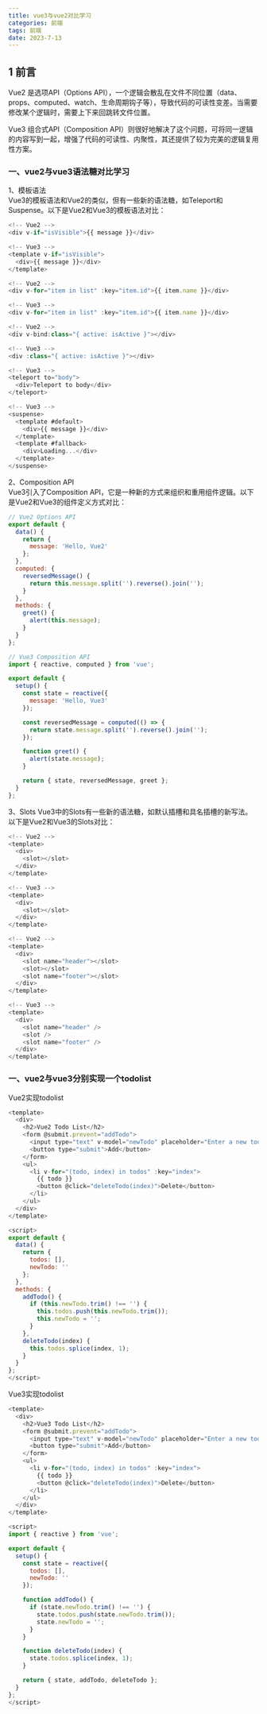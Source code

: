 ```yaml
---
title: vue3与vue2对比学习
categories: 前端
tags: 前端
date: 2023-7-13
---
```


## 1 前言
Vue2 是选项API（Options API），一个逻辑会散乱在文件不同位置（data、props、computed、watch、生命周期钩子等），导致代码的可读性变差。当需要修改某个逻辑时，需要上下来回跳转文件位置。   

Vue3 组合式API（Composition API）则很好地解决了这个问题，可将同一逻辑的内容写到一起，增强了代码的可读性、内聚性，其还提供了较为完美的逻辑复用性方案。   

### 一、vue2与vue3语法糖对比学习   
1、模板语法   
Vue3的模板语法和Vue2的类似，但有一些新的语法糖，如Teleport和Suspense。以下是Vue2和Vue3的模板语法对比：   
```javascript
<!-- Vue2 -->
<div v-if="isVisible">{{ message }}</div>

<!-- Vue3 -->
<template v-if="isVisible">
  <div>{{ message }}</div>
</template>

<!-- Vue2 -->
<div v-for="item in list" :key="item.id">{{ item.name }}</div>

<!-- Vue3 -->
<div v-for="item in list" :key="item.id">{{ item.name }}</div>

<!-- Vue2 -->
<div v-bind:class="{ active: isActive }"></div>

<!-- Vue3 -->
<div :class="{ active: isActive }"></div>

<!-- Vue3 -->
<teleport to="body">
  <div>Teleport to body</div>
</teleport>

<!-- Vue3 -->
<suspense>
  <template #default>
    <div>{{ message }}</div>
  </template>
  <template #fallback>
    <div>Loading...</div>
  </template>
</suspense>
```
2、Composition API   
Vue3引入了Composition API，它是一种新的方式来组织和重用组件逻辑。以下是Vue2和Vue3的组件定义方式对比：
```javascript
// Vue2 Options API
export default {
  data() {
    return {
      message: 'Hello, Vue2'
    };
  },
  computed: {
    reversedMessage() {
      return this.message.split('').reverse().join('');
    }
  },
  methods: {
    greet() {
      alert(this.message);
    }
  }
};

// Vue3 Composition API
import { reactive, computed } from 'vue';

export default {
  setup() {
    const state = reactive({
      message: 'Hello, Vue3'
    });

    const reversedMessage = computed(() => {
      return state.message.split('').reverse().join('');
    });

    function greet() {
      alert(state.message);
    }

    return { state, reversedMessage, greet };
  }
};
```
3、Slots
Vue3中的Slots有一些新的语法糖，如默认插槽和具名插槽的新写法。以下是Vue2和Vue3的Slots对比：
```javascript
<!-- Vue2 -->
<template>
  <div>
    <slot></slot>
  </div>
</template>

<!-- Vue3 -->
<template>
  <div>
    <slot></slot>
  </div>
</template>

<!-- Vue2 -->
<template>
  <div>
    <slot name="header"></slot>
    <slot></slot>
    <slot name="footer"></slot>
  </div>
</template>

<!-- Vue3 -->
<template>
  <div>
    <slot name="header" />
    <slot />
    <slot name="footer" />
  </div>
</template>
```
### 一、vue2与vue3分别实现一个todolist
Vue2实现todolist
```javascript
<template>
  <div>
    <h2>Vue2 Todo List</h2>
    <form @submit.prevent="addTodo">
      <input type="text" v-model="newTodo" placeholder="Enter a new todo">
      <button type="submit">Add</button>
    </form>
    <ul>
      <li v-for="(todo, index) in todos" :key="index">
        {{ todo }}
        <button @click="deleteTodo(index)">Delete</button>
      </li>
    </ul>
  </div>
</template>

<script>
export default {
  data() {
    return {
      todos: [],
      newTodo: ''
    };
  },
  methods: {
    addTodo() {
      if (this.newTodo.trim() !== '') {
        this.todos.push(this.newTodo.trim());
        this.newTodo = '';
      }
    },
    deleteTodo(index) {
      this.todos.splice(index, 1);
    }
  }
};
</script>
```
Vue3实现todolist   
```javascript
<template>
  <div>
    <h2>Vue3 Todo List</h2>
    <form @submit.prevent="addTodo">
      <input type="text" v-model="newTodo" placeholder="Enter a new todo">
      <button type="submit">Add</button>
    </form>
    <ul>
      <li v-for="(todo, index) in todos" :key="index">
        {{ todo }}
        <button @click="deleteTodo(index)">Delete</button>
      </li>
    </ul>
  </div>
</template>

<script>
import { reactive } from 'vue';

export default {
  setup() {
    const state = reactive({
      todos: [],
      newTodo: ''
    });

    function addTodo() {
      if (state.newTodo.trim() !== '') {
        state.todos.push(state.newTodo.trim());
        state.newTodo = '';
      }
    }

    function deleteTodo(index) {
      state.todos.splice(index, 1);
    }

    return { state, addTodo, deleteTodo };
  }
};
</script>
```